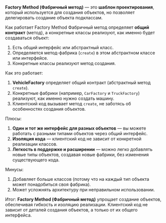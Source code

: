 **Factory Method (Фабричный метод)** — это **шаблон проектирования**, который используется для создания объектов, но позволяет делегировать создание объекта подклассам.

Как работает Factory Method
Фабричный метод определяет **общий контракт** (метод), а конкретные классы реализуют, как именно будет создаваться объект:
1. Есть общий интерфейс или абстрактный класс.
2. Определяется метод-фабрика (`create`) в этом абстрактном классе или интерфейсе.
3. Конкретные классы реализуют метод создания.

Как это работает:
1. **VehicleFactory** определяет общий контракт (абстрактный метод `create`).
2. Конкретные фабрики (например, `CarFactory` и `TruckFactory`) реализуют, как именно нужно создать машину.
3. Клиентский код вызывает метод `create`, не заботясь об особенностях создания объектов.

Плюсы:
1. **Один и тот же интерфейс для разных объектов** — вы можете работать с разными типами объектов через общий интерфейс.
2. **Изоляция кода** — клиентский код не зависит от конкретной реализации классов.
3. **Легкость в поддержке и расширении** — можно легко добавлять новые типы объектов, создавая новые фабрики, без изменения существующего кода.

Минусы:
1. Добавляет больше классов (потому что на каждый тип объекта может понадобиться своя фабрика).
2. Может усложнять архитектуру при неправильном использовании.

Итог: **Factory Method (Фабричный метод)** упрощает создание объектов, обеспечивая гибкость и изоляцию реализации. Клиентский код не зависит от деталей создания объектов, а только от их общего интерфейса.